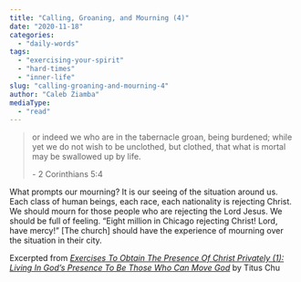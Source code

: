 ```yaml
---
title: "Calling, Groaning, and Mourning (4)"
date: "2020-11-18"
categories: 
  - "daily-words"
tags: 
  - "exercising-your-spirit"
  - "hard-times"
  - "inner-life"
slug: "calling-groaning-and-mourning-4"
author: "Caleb Ziamba"
mediaType: 
  - "read"
---
```


> or indeed we who are in the tabernacle groan, being burdened; while yet we do not wish to be unclothed, but clothed, that what is mortal may be swallowed up by life.
> 
> \- 2 Corinthians 5:4

What prompts our mourning? It is our seeing of the situation around us. Each class of human beings, each race, each nationality is rejecting Christ. We should mourn for those people who are rejecting the Lord Jesus. We should be full of feeling. “Eight million in Chicago rejecting Christ! Lord, have mercy!” \[The church\] should have the experience of mourning over the situation in their city.

Excerpted from _[Exercises To Obtain The Presence Of Christ Privately (1): Living In God’s Presence To Be Those Who Can Move God](https://www.asweetsavor.org/exercises-to-obtain-the-presence-of-christ-privately-1-living-in-gods-presence-to-be-those-who-can-move-god/)_ by Titus Chu
